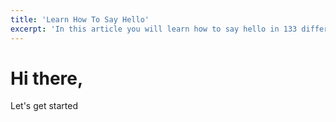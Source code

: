 ```yaml
---
title: 'Learn How To Say Hello'
excerpt: 'In this article you will learn how to say hello in 133 different languages'
---
```


# Hi there,

Let's get started
